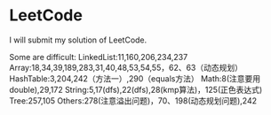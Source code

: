 # LeetCode

I will submit my solution of LeetCode.

Some  are difficult:
LinkedList:11,160,206,234,237
Array:18,34,39,189,283,31,40,48,53,54,55，62、63（动态规划）
HashTable:3,204,242（方法一）,290（equals方法）
Math:8(注意要用double),29,172
String:5,17(dfs),22(dfs),28(kmp算法)，125(正色表达式)
Tree:257,105
Others:278(注意溢出问题)，70、198(动态规划问题),242
